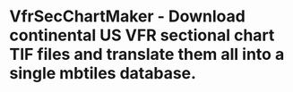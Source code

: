 # VfrSecChartMaker - Download continental US VFR sectional chart TIF files and translate them all into a single mbtiles database.  
